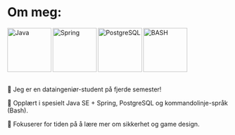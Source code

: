 # Om meg:

<div>
      <img align = "left" alt = "Java" width = "100px" src="https://cdn.jsdelivr.net/gh/devicons/devicon@latest/icons/java/java-original-wordmark.svg" />
      <img align = "left" alt = "Spring" width = "100px" src="https://cdn.jsdelivr.net/gh/devicons/devicon@latest/icons/spring/spring-original-wordmark.svg" />
      <img align = "left" alt = "PostgreSQL" width = "100px" src="https://cdn.jsdelivr.net/gh/devicons/devicon@latest/icons/postgresql/postgresql-plain-wordmark.svg" />
      <img align = "center" alt = "BASH" width = "100px" src="https://cdn.jsdelivr.net/gh/devicons/devicon@latest/icons/bash/bash-plain.svg" />
</div>
          
<br>

📌 Jeg er en dataingeniør-student på fjerde semester!

📌 Opplært i spesielt Java SE + Spring, PostgreSQL og kommandolinje-språk (Bash).

📌 Fokuserer for tiden på å lære mer om sikkerhet og game design.
